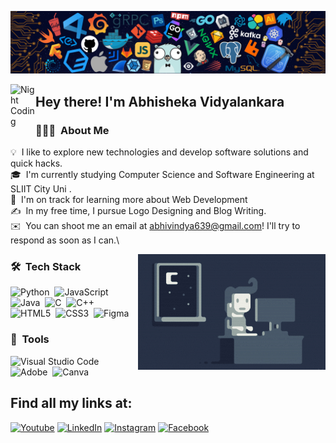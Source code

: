 ![Github Banner](https://github.com/Jaydeep-Yadav/Jaydeep-Yadav/blob/main/banner.png)

<img alt="Night Coding" src="./assets/Hand%20Wave.gif" width='40' align="left"/><h2 align="left">Hey there! I'm Abhisheka Vidyalankara</h2>

<!-- ## 👋 &nbsp;Hey there! I'm Aditya Kanoi -->

### 👨🏻‍💻 &nbsp;About Me

💡 &nbsp;I like to explore new technologies and develop software solutions and quick hacks.\
🎓 &nbsp;I'm currently studying Computer Science and Software Engineering at SLIIT City Uni .\
🌱 &nbsp;I'm on track for learning more about Web Development\
✍️ &nbsp;In my free time, I pursue Logo Designing and Blog Writing.\
✉️ &nbsp;You can shoot me an email at abhivindya639@gmail.com! I'll try to respond as soon as I can.\

<img alt="Night Coding" src="https://raw.githubusercontent.com/AVS1508/AVS1508/master/assets/Night-Coding.gif" align="right"/>

### 🛠 &nbsp;Tech Stack

![Python](https://img.shields.io/badge/python-3670A0?style=for-the-badge&logo=python&logoColor=ffdd54)&nbsp;
![JavaScript](https://img.shields.io/badge/javascript-%23323330.svg?style=for-the-badge&logo=javascript&logoColor=%23F7DF1E)&nbsp;
![Java](https://img.shields.io/badge/java-%23ED8B00.svg?style=for-the-badge&logo=java&logoColor=white)&nbsp;
![C](https://img.shields.io/badge/c-%2300599C.svg?style=for-the-badge&logo=c&logoColor=white)&nbsp;
![C++](https://img.shields.io/badge/c++-%2300599C.svg?style=for-the-badge&logo=c%2B%2B&logoColor=white)&nbsp;
![HTML5](https://img.shields.io/badge/html5-%23E34F26.svg?style=for-the-badge&logo=html5&logoColor=white)&nbsp;
![CSS3](https://img.shields.io/badge/css3-%231572B6.svg?style=for-the-badge&logo=css3&logoColor=white)&nbsp;
![Figma](https://img.shields.io/badge/figma-%23F24E1E.svg?style=for-the-badge&logo=figma&logoColor=white)&nbsp;

### 🧰 &nbsp;Tools 

![Visual Studio Code](https://img.shields.io/badge/Visual%20Studio%20Code-0078d7.svg?style=for-the-badge&logo=visual-studio-code&logoColor=white)&nbsp;
![Adobe](https://img.shields.io/badge/adobe-%23FF0000.svg?style=for-the-badge&logo=adobe&logoColor=white)&nbsp;
![Canva](https://img.shields.io/badge/Canva-%2300C4CC.svg?style=for-the-badge&logo=Canva&logoColor=white)&nbsp;

## Find all my links at:

[![Youtube](https://img.shields.io/badge/youtube%20-%23FF0000.svg?&style=for-the-badge&logo=YouTube&logoColor=white)](http://www.youtube.com/@abhishekavidyalankara)
[![LinkedIn](https://img.shields.io/badge/linkedin%20-%230077B5.svg?&style=for-the-badge&logo=linkedin&logoColor=white)](https://www.linkedin.com/in/abhisheka-vidyalankara-72183b277?utm_source=share&utm_campaign=share_via&utm_content=profile&utm_medium=ios_app)
[![Instagram](https://img.shields.io/badge/instagram%20-%23E4405F.svg?&style=for-the-badge&logo=Instagram&logoColor=white)](https://www.instagram.com/vindya_abhi?igsh=cTE5MGtvOHZyejY0&utm_source=qr)
[![Facebook](https://img.shields.io/badge/facebook-%231877F2.svg?&style=for-the-badge&logo=facebook&logoColor=white)](https://www.facebook.com/share/19B7ptvpgf/?mibextid=wwXIfr)




